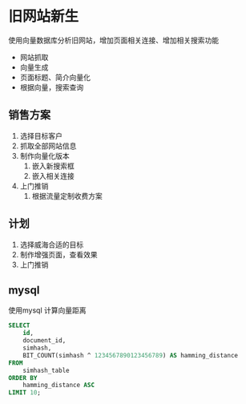 # 旧网站新生

使用向量数据库分析旧网站，增加页面相关连接、增加相关搜索功能

-   网站抓取
-   向量生成
-   页面标题、简介向量化
-   根据向量，搜索查询

## 销售方案

1. 选择目标客户
2. 抓取全部网站信息
3. 制作向量化版本
    1. 嵌入新搜索框
    2. 嵌入相关连接
4. 上门推销
    1. 根据流量定制收费方案

## 计划

1. 选择威海合适的目标
2. 制作增强页面，查看效果
3. 上门推销

## mysql

使用mysql 计算向量距离

```sql
SELECT
    id,
    document_id,
    simhash,
    BIT_COUNT(simhash ^ 1234567890123456789) AS hamming_distance
FROM
    simhash_table
ORDER BY
    hamming_distance ASC
LIMIT 10;
```
